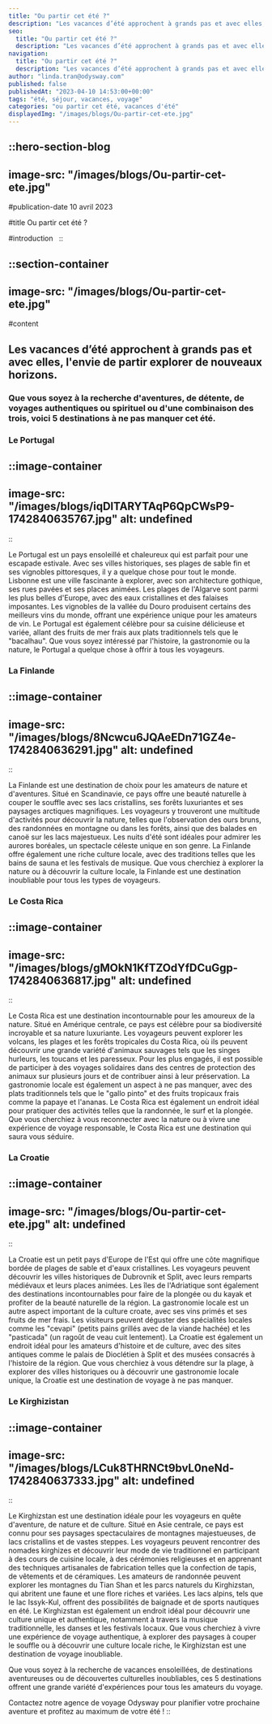```yaml
---
title: "Ou partir cet été ?"
description: "Les vacances d’été approchent à grands pas et avec elles, l'envie de partir explorer de nouveaux horizons. Que vous soyez à la recherche d'aventures, de détente, de voyages authentiques ou spirituel ou d'une combinaison des trois, voici 5 destinations à ne pas manquer cet été."
seo:
  title: "Ou partir cet été ?"
  description: "Les vacances d’été approchent à grands pas et avec elles, l'envie de partir explorer de nouveaux horizons. Mais ou partir cet été ?"
navigation:
  title: "Ou partir cet été ?"
  description: "Les vacances d’été approchent à grands pas et avec elles, l'envie de partir explorer de nouveaux horizons. Que vous soyez à la recherche d'aventures, de détente, de voyages authentiques ou spirituel ou d'une combinaison des trois, voici 5 destinations à ne pas manquer cet été."
author: "linda.tran@odysway.com"
published: false
publishedAt: "2023-04-10 14:53:00+00:00"
tags: "été, séjour, vacances, voyage"
categories: "ou partir cet été, vacances d'été"
displayedImg: "/images/blogs/Ou-partir-cet-ete.jpg"
---
```


::hero-section-blog
---
image-src: "/images/blogs/Ou-partir-cet-ete.jpg"
---
#publication-date
10 avril 2023

#title
Ou partir cet été ?

#introduction
 
::

::section-container
---
image-src: "/images/blogs/Ou-partir-cet-ete.jpg"
---
#content
## Les vacances d’été approchent à grands pas et avec elles, l'envie de partir explorer de nouveaux horizons.

### Que vous soyez à la recherche d'aventures, de détente, de voyages authentiques ou spirituel ou d'une combinaison des trois, voici 5 destinations à ne pas manquer cet été.

### Le Portugal

::image-container
---
image-src: "/images/blogs/iqDlTARYTAqP6QpCWsP9-1742840635767.jpg"
alt: undefined
---
::

Le Portugal est un pays ensoleillé et chaleureux qui est parfait pour une escapade estivale. Avec ses villes historiques, ses plages de sable fin et ses vignobles pittoresques, il y a quelque chose pour tout le monde. Lisbonne est une ville fascinante à explorer, avec son architecture gothique, ses rues pavées et ses places animées. Les plages de l'Algarve sont parmi les plus belles d'Europe, avec des eaux cristallines et des falaises imposantes. Les vignobles de la vallée du Douro produisent certains des meilleurs vins du monde, offrant une expérience unique pour les amateurs de vin. Le Portugal est également célèbre pour sa cuisine délicieuse et variée, allant des fruits de mer frais aux plats traditionnels tels que le "bacalhau". Que vous soyez intéressé par l'histoire, la gastronomie ou la nature, le Portugal a quelque chose à offrir à tous les voyageurs.

### La Finlande

::image-container
---
image-src: "/images/blogs/8Ncwcu6JQAeEDn71GZ4e-1742840636291.jpg"
alt: undefined
---
::

La Finlande est une destination de choix pour les amateurs de nature et d'aventures. Situé en Scandinavie, ce pays offre une beauté naturelle à couper le souffle avec ses lacs cristallins, ses forêts luxuriantes et ses paysages arctiques magnifiques. Les voyageurs y trouveront une multitude d'activités pour découvrir la nature, telles que l'observation des ours bruns, des randonnées en montagne ou dans les forêts, ainsi que des balades en canoë sur les lacs majestueux. Les nuits d'été sont idéales pour admirer les aurores boréales, un spectacle céleste unique en son genre. La Finlande offre également une riche culture locale, avec des traditions telles que les bains de sauna et les festivals de musique. Que vous cherchiez à explorer la nature ou à découvrir la culture locale, la Finlande est une destination inoubliable pour tous les types de voyageurs.

### Le Costa Rica

::image-container
---
image-src: "/images/blogs/gMOkN1KfTZOdYfDCuGgp-1742840636817.jpg"
alt: undefined
---
::

Le Costa Rica est une destination incontournable pour les amoureux de la nature. Situé en Amérique centrale, ce pays est célèbre pour sa biodiversité incroyable et sa nature luxuriante. Les voyageurs peuvent explorer les volcans, les plages et les forêts tropicales du Costa Rica, où ils peuvent découvrir une grande variété d'animaux sauvages tels que les singes hurleurs, les toucans et les paresseux. Pour les plus engagés, il est possible de participer à des voyages solidaires dans des centres de protection des animaux sur plusieurs jours et de contribuer ainsi à leur préservation. La gastronomie locale est également un aspect à ne pas manquer, avec des plats traditionnels tels que le "gallo pinto" et des fruits tropicaux frais comme la papaye et l'ananas. Le Costa Rica est également un endroit idéal pour pratiquer des activités telles que la randonnée, le surf et la plongée. Que vous cherchiez à vous reconnecter avec la nature ou à vivre une expérience de voyage responsable, le Costa Rica est une destination qui saura vous séduire.

### La Croatie

::image-container
---
image-src: "/images/blogs/Ou-partir-cet-ete.jpg"
alt: undefined
---
::

La Croatie est un petit pays d'Europe de l'Est qui offre une côte magnifique bordée de plages de sable et d'eaux cristallines. Les voyageurs peuvent découvrir les villes historiques de Dubrovnik et Split, avec leurs remparts médiévaux et leurs places animées. Les îles de l'Adriatique sont également des destinations incontournables pour faire de la plongée ou du kayak et profiter de la beauté naturelle de la région. La gastronomie locale est un autre aspect important de la culture croate, avec ses vins primés et ses fruits de mer frais. Les visiteurs peuvent déguster des spécialités locales comme les "cevapi" (petits pains grillés avec de la viande hachée) et les "pasticada" (un ragoût de veau cuit lentement). La Croatie est également un endroit idéal pour les amateurs d'histoire et de culture, avec des sites antiques comme le palais de Dioclétien à Split et des musées consacrés à l'histoire de la région. Que vous cherchiez à vous détendre sur la plage, à explorer des villes historiques ou à découvrir une gastronomie locale unique, la Croatie est une destination de voyage à ne pas manquer.

### Le Kirghizistan

::image-container
---
image-src: "/images/blogs/LCuk8THRNCt9bvL0neNd-1742840637333.jpg"
alt: undefined
---
::

Le Kirghizstan est une destination idéale pour les voyageurs en quête d'aventure, de nature et de culture. Situé en Asie centrale, ce pays est connu pour ses paysages spectaculaires de montagnes majestueuses, de lacs cristallins et de vastes steppes. Les voyageurs peuvent rencontrer des nomades kirghizes et découvrir leur mode de vie traditionnel en participant à des cours de cuisine locale, à des cérémonies religieuses et en apprenant des techniques artisanales de fabrication telles que la confection de tapis, de vêtements et de céramiques. Les amateurs de randonnée peuvent explorer les montagnes du Tian Shan et les parcs naturels du Kirghizstan, qui abritent une faune et une flore riches et variées. Les lacs alpins, tels que le lac Issyk-Kul, offrent des possibilités de baignade et de sports nautiques en été. Le Kirghizstan est également un endroit idéal pour découvrir une culture unique et authentique, notamment à travers la musique traditionnelle, les danses et les festivals locaux. Que vous cherchiez à vivre une expérience de voyage authentique, à explorer des paysages à couper le souffle ou à découvrir une culture locale riche, le Kirghizstan est une destination de voyage inoubliable.

Que vous soyez à la recherche de vacances ensoleillées, de destinations aventureuses ou de découvertes culturelles inoubliables, ces 5 destinations offrent une grande variété d'expériences pour tous les amateurs du voyage.

Contactez notre agence de voyage Odysway pour planifier votre prochaine aventure et profitez au maximum de votre été !
::

